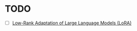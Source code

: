 # TODO

- [ ] [Low-Rank Adaptation of Large Language Models (LoRA)](<https://huggingface.co/docs/diffusers/training/lora#:~:text=Low%2DRank%20Adaptation%20of%20Large%20Language%20Models%20(LoRA)%20is,trains%20those%20newly%20added%20weights.>)
